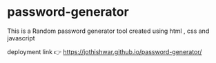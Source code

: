 # password-generator
This is a Random password generator tool created using html , css and javascript

deployment link 👉 https://jothishwar.github.io/password-generator/
